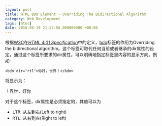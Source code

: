 ```yaml
---
layout: post
title: HTML BDO Element - Overriding The Bidirectional Algorithm
category: Web Development
tags: [html]
date: 2010-05-19 21:27:58.000000000 +08:00
---
```

<p>根据<a href="http://www.w3.org" target="_blank">W3C</a>在<cite><a href="http://www.w3.org/TR/html401/cover.html" target="_blank">HTML 4.01 Specification</a></cite>中的定义，<a href="http://www.w3.org/TR/html401/struct/dirlang.html#edef-BDO" target="_blank">bdo</a>标签的作用为Overriding the bidirectional algorithm。这个标签可取代任何当前或者继承的dir属性的设定，通过这个标签所要求的dir属性，可以明确地指定标签里内容的显示方向。例如:</p>

    <bdo dir="rtl">你好，世界！</bdo>

将显示为：

<bdo dir="rtl">你好，世界！</bdo>

对于这个标签，dir属性是必须指定的，其值可以为

<ul>
    <li><samp>LTR</samp>: 从左到右(Left to right)</li>
    <li><samp>RTL</samp>: 从右到左(Right to left)</li>
</ul>
